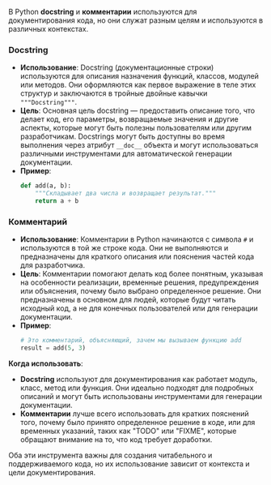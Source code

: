 В Python **docstring** и **комментарии** используются для документирования кода, но они служат разным целям и используются в различных контекстах.

### Docstring

- **Использование**: Docstring (документационные строки) используются для описания назначения функций, классов, модулей или методов. Они оформляются как первое выражение в теле этих структур и заключаются в тройные двойные кавычки `"""Docstring"""`.
- **Цель**: Основная цель docstring — предоставить описание того, что делает код, его параметры, возвращаемые значения и другие аспекты, которые могут быть полезны пользователям или другим разработчикам. Docstrings могут быть доступны во время выполнения через атрибут `__doc__` объекта и могут использоваться различными инструментами для автоматической генерации документации.
- **Пример**:
  ```python
  def add(a, b):
      """Складывает два числа и возвращает результат."""
      return a + b
  ```

### Комментарий

- **Использование**: Комментарии в Python начинаются с символа `#` и используются в той же строке кода. Они не выполняются и предназначены для краткого описания или пояснения частей кода для разработчика.
- **Цель**: Комментарии помогают делать код более понятным, указывая на особенности реализации, временные решения, предупреждения или объяснения, почему было выбрано определенное решение. Они предназначены в основном для людей, которые будут читать исходный код, а не для конечных пользователей или для генерации документации.
- **Пример**:
  ```python
  # Это комментарий, объясняющий, зачем мы вызываем функцию add
  result = add(5, 3)
  ```

**Когда использовать**:
- **Docstring** используют для документирования как работает модуль, класс, метод или функция. Они идеально подходят для подробных описаний и могут быть использованы инструментами для генерации документации.
- **Комментарии** лучше всего использовать для кратких пояснений того, почему было принято определенное решение в коде, или для временных указаний, таких как "TODO" или "FIXME", которые обращают внимание на то, что код требует доработки.

Оба эти инструмента важны для создания читабельного и поддерживаемого кода, но их использование зависит от контекста и цели документирования.